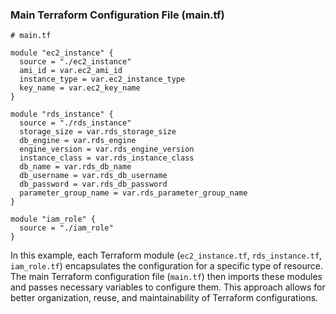 ### Main Terraform Configuration File (main.tf)

```
# main.tf

module "ec2_instance" {
  source = "./ec2_instance"
  ami_id = var.ec2_ami_id
  instance_type = var.ec2_instance_type
  key_name = var.ec2_key_name
}

module "rds_instance" {
  source = "./rds_instance"
  storage_size = var.rds_storage_size
  db_engine = var.rds_engine
  engine_version = var.rds_engine_version
  instance_class = var.rds_instance_class
  db_name = var.rds_db_name
  db_username = var.rds_db_username
  db_password = var.rds_db_password
  parameter_group_name = var.rds_parameter_group_name
}

module "iam_role" {
  source = "./iam_role"
}
```

In this example, each Terraform module (`ec2_instance.tf`, `rds_instance.tf`, `iam_role.tf`) encapsulates the configuration for a specific type of resource. The main Terraform configuration file (`main.tf`) then imports these modules and passes necessary variables to configure them. This approach allows for better organization, reuse, and maintainability of Terraform configurations.